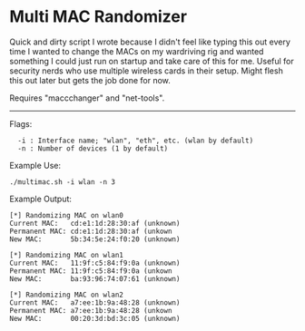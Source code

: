 # Multi MAC Randomizer
Quick and dirty script I wrote because I didn't feel like typing this out every time I wanted to change the MACs on my wardriving rig and wanted something I could just run on startup and take care of this for me. Useful for security nerds who use multiple wireless cards in their setup. Might flesh this out later but gets the job done for now. 

Requires "maccchanger" and "net-tools".

-----------------------------------------

Flags:

      -i : Interface name; "wlan", "eth", etc. (wlan by default)
      -n : Number of devices (1 by default)
  
Example Use:

    ./multimac.sh -i wlan -n 3

Example Output:

    [*] Randomizing MAC on wlan0
    Current MAC:   cd:e1:1d:28:30:af (unknown)
    Permanent MAC: cd:e1:1d:28:30:af (unkown
    New MAC:       5b:34:5e:24:f0:20 (unknown)

    [*] Randomizing MAC on wlan1
    Current MAC:   11:9f:c5:84:f9:0a (unknown)
    Permanent MAC: 11:9f:c5:84:f9:0a (unkown
    New MAC:       ba:93:96:74:07:61 (unknown)

    [*] Randomizing MAC on wlan2
    Current MAC:   a7:ee:1b:9a:48:28 (unknown)
    Permanent MAC: a7:ee:1b:9a:48:28 (unkown
    New MAC:       00:20:3d:bd:3c:05 (unknown)
